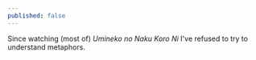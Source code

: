 ```yaml
---
published: false
---
```


Since watching (most of) *Umineko no Naku Koro Ni* I've refused to try to understand metaphors. 